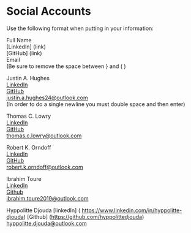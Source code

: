 # Social Accounts

Use the following format when putting in your information:

Full Name  
[LinkedIn] (link)  
[GitHub] (link)  
Email  
(Be sure to remove the space between } and ( )

Justin A. Hughes  
[LinkedIn](https://www.linkedin.com/in/justin-hughes-b055b057/)  
[GitHub](https://github.com/Justin-Hughes)  
justin.a.hughes24@outlook.com  
(In order to do a single newline you must double space and then enter)  

Thomas C. Lowry  
[LinkedIn](https://www.linkedin.com/in/thomasclowry/)  
[GitHub](https://github.com/thomasclowry)  
thomas.c.lowry@outlook.com

Robert K. Orndoff  
[LinkedIn](https://www.linkedin.com/in/robert-orndoff/)  
[GitHub](https://github.com/orndor)  
robert.k.orndoff@outlook.com

Ibrahim Toure  
[LinkedIn](https://www.linkedin.com/in/brimtoure)  
[Github](https://github.com/brimtin)  
ibrahim.toure2019@outlook.com

Hyppolitte Djouda
[linkedIn] ( https://www.linkedin.com/in/hyppolitte-djouda)
[Github] (https://github.com/hyppolittedjouda)
hyppolitte.djouda@outlook.com
